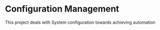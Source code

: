 # Configuration Management
This project deals with System configuration towards achieving automation
